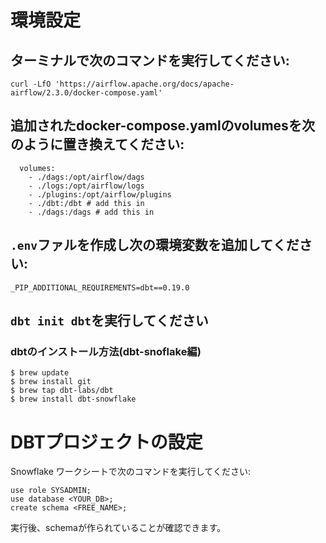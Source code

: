 # 環境設定
## ターミナルで次のコマンドを実行してください:

```
curl -LfO 'https://airflow.apache.org/docs/apache-airflow/2.3.0/docker-compose.yaml'
```

## 追加されたdocker-compose.yamlのvolumesを次のように置き換えてください:

```
  volumes:
    - ./dags:/opt/airflow/dags
    - ./logs:/opt/airflow/logs
    - ./plugins:/opt/airflow/plugins
    - ./dbt:/dbt # add this in
    - ./dags:/dags # add this in
```

## `.env`ファルを作成し次の環境変数を追加してください:

```
_PIP_ADDITIONAL_REQUIREMENTS=dbt==0.19.0 
```

## `dbt init dbt`を実行してください
### dbtのインストール方法(dbt-snoflake編)
```
$ brew update
$ brew install git  
$ brew tap dbt-labs/dbt
$ brew install dbt-snowflake
```


#  DBTプロジェクトの設定
Snowflake ワークシートで次のコマンドを実行してください:
```
use role SYSADMIN;
use database <YOUR_DB>;
create schema <FREE_NAME>;
```

実行後、schemaが作られていることが確認できます。

